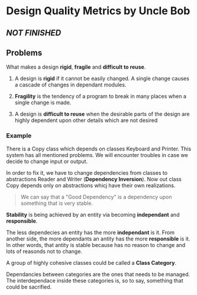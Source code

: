 # Design Quality Metrics by Uncle Bob

## *NOT FINISHED*

## Problems
What makes a design **rigid**, **fragile** and **difficult to reuse**.

1. A design is **rigid** if it cannot be easily changed. A single change causes a cascade of changes in dependant modules.
   
2. **Fragility** is the tendency of a program to break in many places when a single change is made.

3. A design is **difficult to reuse** when the desirable parts of the design are highly dependent upon other details which are not desired

### Example

There is a Copy class which depends on classes Keyboard and Printer. This system has all mentioned problems. We will encounter troubles in case we decide to change input or output.

In order to fix it, we have to change dependencies from classes to abstractions Reader and Writer (**Dependency Inversion**). Now out class Copy depends only on abstractions whicj have their own realizations.

> We can say that a "Good Dependency" is a dependency upon something that is very stable.

**Stability** is being achieved by an entity via becoming **independant** and **responsible**.

The less dependecies an entity has the more **independant** is it. From another side, the more dependants an antity has the more **responsible** is it. In other words, that antity is stable because has no reason to change and lots of reasonds not to change.

A group of highly cohesive classes could be called a **Class Category**.

Dependancies between categories are the ones that needs to be managed. The interdependace inside these categories is, so to say, something that could be sacrified.